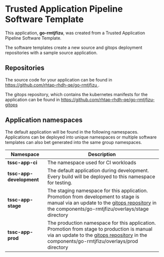 # Trusted Application Pipeline Software Template

This application, **go-rmtjfizu**, was created from a Trusted Application Pipeline Software Template.

The software templates create a new source and gitops deployment repositories with a sample source application. 

## Repositories

The source code for your application can be found in [https://github.com/rhtap-rhdh-qe/go-rmtjfizu ](https://github.com/rhtap-rhdh-qe/go-rmtjfizu ).
 
The gitops repository, which contains the kubernetes manifests for the application can be found in 
[https://github.com/rhtap-rhdh-qe/go-rmtjfizu-gitops ](https://github.com/rhtap-rhdh-qe/go-rmtjfizu-gitops ) 

## Application namespaces 

The default application will be found in the following namespaces. Applications can be deployed into unique namespaces or multiple software templates can also bet generated into the same group namespaces.  

|  Namespace   |  Description   |  
| -------- | -------- |
| **tssc-app-ci** | The namespace used for CI workloads |
| **tssc-app-development** | The default application during development. Every build will be deployed to this namespace for testing. |
| **tssc-app-stage** | The staging namespace for this application. Promotion from development to stage is manual via an update to the [gitops repository](https://github.com/rhtap-rhdh-qe/go-rmtjfizu-gitops ) in the components/go-rmtjfizu/overlays/stage directory |
| **tssc-app-prod** | The production namespace for this application. Promotion from stage to production is manual via an update to the [gitops repository](https://github.com/rhtap-rhdh-qe/go-rmtjfizu-gitops ) in the components/go-rmtjfizu/overlays/prod directory |